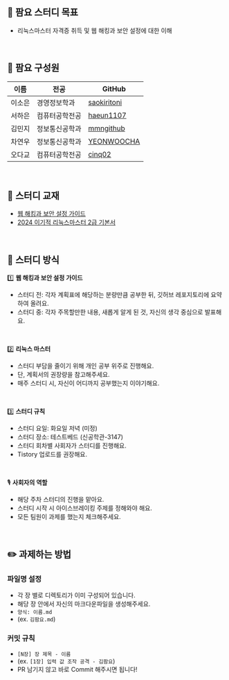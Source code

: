 ## 🎯 팜요 스터디 목표
- 리눅스마스터 자격증 취득 및 웹 해킹과 보안 설정에 대한 이해
<br>

## 🍎 팜요 구성원
| 이름   | 전공              | GitHub                                       |
|--------|------------------|---------------------------------------------|
| 이소은 | 경영정보학과      | [saokiritoni](https://github.com/saokiritoni) |
| 서하은 | 컴퓨터공학전공    | [haeun1107 ](https://github.com/haeun1107 ) |
| 김민지 | 정보통신공학과    | [mmngithub](https://github.com/mmngithub) |
| 차연우 | 정보통신공학과    | [YEONWOOCHA](https://github.com/YEONWOOCHA) |
| 오다교 | 컴퓨터공학전공    | [cinq02](https://github.com/cinq02) |

<br>

## 📖 스터디 교재
- [웹 해킹과 보안 설정 가이드](https://search.shopping.naver.com/book/catalog/32441425770)
- [2024 이기적 리눅스마스터 2급 기본서](https://product.kyobobook.co.kr/detail/S000212326688)
<br>

## 📢 스터디 방식

1️⃣  **웹 해킹과 보안 설정 가이드**
- 스터디 전: 각자 계획표에 해당하는 분량만큼 공부한 뒤, 깃허브 레포지토리에 요약하여 올려요.
- 스터디 중: 각자 주목할만한 내용, 새롭게 알게 된 것, 자신의 생각 중심으로 발표해요.
<br>

2️⃣ **리눅스 마스터**
- 스터디 부담을 줄이기 위해 개인 공부 위주로 진행해요.
- 단, 계획서의 권장량을 참고해주세요.
- 매주 스터디 시, 자신이 어디까지 공부했는지 이야기해요.
<br>

3️⃣ **스터디 규칙**
- 스터디 요일: 화요일 저녁 (미정)
- 스터디 장소: 테스트베드 (신공학관-3147)
- 스터디 회차별 사회자가 스터디를 진행해요.
- Tistory 업로드를 권장해요.
<br>

🎙️ **사회자의 역할**
- 해당 주차 스터디의 진행을 맡아요.
- 스터디 시작 시 아이스브레이킹 주제를 정해와야 해요.
- 모든 팀원이 과제를 했는지 체크해주세요.
<br>

## ✏️ 과제하는 방법

### 파일명 설정
- 각 장 별로 디렉토리가 이미 구성되어 있습니다. 
- 해당 장 안에서 자신의 마크다운파일을 생성해주세요. 
- `양식: 이름.md `
- (ex. `김팜요.md`)

### 커밋 규칙
- `[N장] 장 제목 - 이름`
- (ex. `[1장] 입력 값 조작 공격 - 김팜요`)
- PR 남기지 않고 바로 Commit 해주시면 됩니다!

